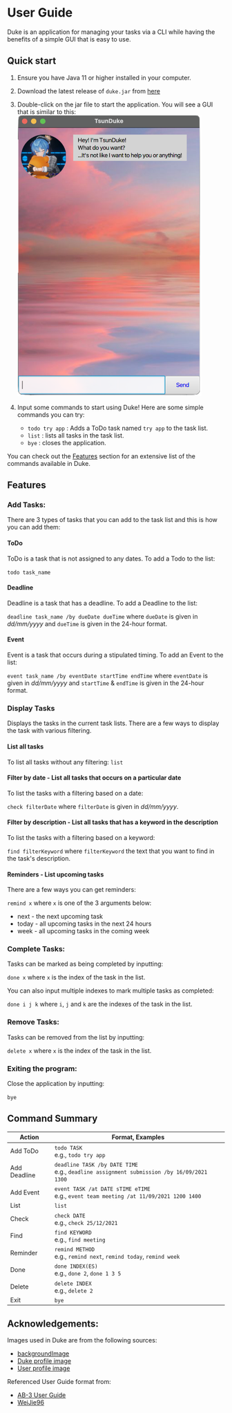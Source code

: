 # User Guide

Duke is an application for managing your tasks via a CLI while having the benefits of a simple GUI that is easy to use.

## Quick start
1. Ensure you have Java 11 or higher installed in your computer.
2. Download the latest release of `duke.jar` from [here](https://github.com/benedictchuajj/ip/releases)
3. Double-click on the jar file to start the application. You will see a GUI that is similar to this:
   <img src="https://raw.githubusercontent.com/benedictchuajj/ip/master/docs/StartUi.png" width="426" height="650">
   
4. Input some commands to start using Duke! Here are some simple commands you can try:
    * `todo try app` : Adds a ToDo task named `try app` to the task list.
    * `list` : lists all tasks in the task list.
    * `bye` : closes the application. 
      
You can check out the [Features](https://github.com/benedictchuajj/ip/tree/master/docs#features) section for an extensive list of the commands available in Duke.

## Features 

### Add Tasks:

There are 3 types of tasks that you can add to the task list and this is how you can add them:

#### ToDo
ToDo is a task that is not assigned to any dates.
To add a Todo to the list:

`todo task_name`

#### Deadline
Deadline is a task that has a deadline.
To add a Deadline to the list:

`deadline task_name /by dueDate dueTime`
where `dueDate` is given in *dd/mm/yyyy* and `dueTime` is given in the 24-hour format.

#### Event
Event is a task that occurs during a stipulated timing.
To add an Event to the list:

`event task_name /by eventDate startTime endTime`
where `eventDate` is given in *dd/mm/yyyy* and `startTime` & `endTime` is given in the 24-hour format.


### Display Tasks

Displays the tasks in the current task lists. There are a few ways to display the task with various filtering.

#### List all tasks
To list all tasks without any filtering:
`list`

#### Filter by date - List all tasks that occurs on a particular date
To list the tasks with a filtering based on a date:

`check filterDate`
where `filterDate` is given in *dd/mm/yyyy*.

#### Filter by description - List all tasks that has a keyword in the description
To list the tasks with a filtering based on a keyword:

`find filterKeyword`
where `filterKeyword` the text that you want to find in the task's description.

#### Reminders - List upcoming tasks
There are a few ways you can get reminders:

`remind x`
where `x` is one of the 3 arguments below:
* next - the next upcoming task
* today - all upcoming tasks in the next 24 hours
* week - all upcoming tasks in the coming week

### Complete Tasks:

Tasks can be marked as being completed by inputting:

`done x` where `x` is the index of the task in the list.

You can also input multiple indexes to mark multiple tasks as completed:

`done i j k` where `i`, `j` and `k` are the indexes of the task in the list.

### Remove Tasks:

Tasks can be removed from the list by inputting:

`delete x` where `x` is the index of the task in the list.

### Exiting the program:

Close the application by inputting:

`bye`

## Command Summary

| Action | Format, Examples |
| --- | --- |
| Add ToDo | `todo TASK`<br />e.g., `todo try app` |
| Add Deadline | `deadline TASK /by DATE TIME`<br />e.g., `deadline assignment submission /by 16/09/2021 1300` |
| Add Event | `event TASK /at DATE sTIME eTIME`<br />e.g., `event team meeting /at 11/09/2021 1200 1400` |
| List | `list` |
| Check | `check DATE`<br />e.g., `check 25/12/2021` |
| Find | `find KEYWORD`<br />e.g., `find meeting` |
| Reminder | `remind METHOD`<br />e.g., `remind next`, `remind today`, `remind week` |
| Done | `done INDEX(ES)`<br />e.g., `done 2`, `done 1 3 5` |
| Delete | `delete INDEX`<br />e.g., `delete 2` |
| Exit | `bye` |

## Acknowledgements:
Images used in Duke are from the following sources:
* [backgroundImage](https://www.enjpg.com/nice-18/)
* [Duke profile image](https://twitter.com/suisei_hosimati/status/1435255188818853893/photo/1)
* [User profile image](https://www.google.com/search?q=kaigainiki+face&tbm=isch&ved=2ahUKEwiXvoXHjPTyAhVChUsFHfnJBBcQ2-cCegQIABAA&oq=kaigainiki+face&gs_lcp=CgNpbWcQAzIFCAAQgAQ6BggAEAUQHjoGCAAQChAYUMFAWOxDYLZEaABwAHgAgAFDiAGBApIBATWYAQCgAQGqAQtnd3Mtd2l6LWltZ8ABAQ&sclient=img&ei=BCY7YZesO8KKrtoP-ZOTuAE&bih=919&biw=1920#imgrc=DIAvV7AqZsT0OM)

Referenced User Guide format from:
* [AB-3 User Guide](https://se-education.org/addressbook-level3/UserGuide.html)
* [WeiJie96](https://github.com/WeiJie96/ip/tree/master/docs)
